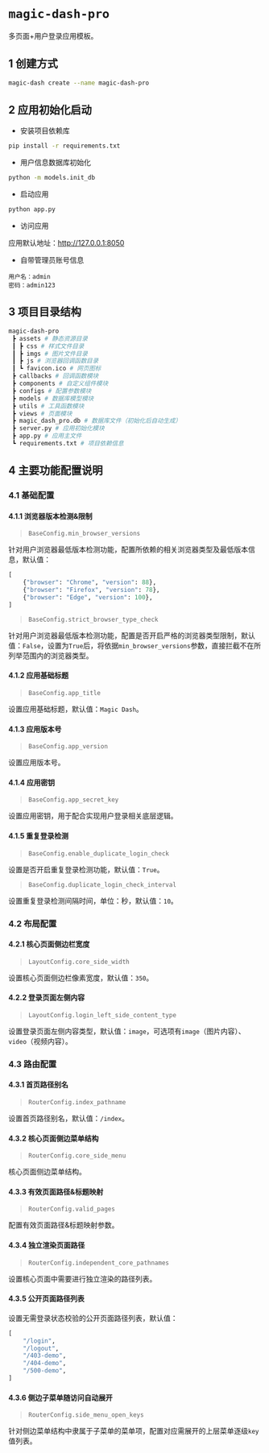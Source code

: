 # `magic-dash-pro`

多页面+用户登录应用模板。

## 1 创建方式

```bash
magic-dash create --name magic-dash-pro
```

## 2 应用初始化启动

- 安装项目依赖库

```bash
pip install -r requirements.txt
```

- 用户信息数据库初始化

```bash
python -m models.init_db
```

- 启动应用

```bash
python app.py
```

- 访问应用

应用默认地址：http://127.0.0.1:8050

- 自带管理员账号信息

```
用户名：admin
密码：admin123
```

## 3 项目目录结构

```bash
magic-dash-pro
 ┣ assets # 静态资源目录
 ┃ ┣ css # 样式文件目录
 ┃ ┣ imgs # 图片文件目录
 ┃ ┣ js # 浏览器回调函数目录
 ┃ ┗ favicon.ico # 网页图标
 ┣ callbacks # 回调函数模块
 ┣ components # 自定义组件模块
 ┣ configs # 配置参数模块
 ┣ models # 数据库模型模块
 ┣ utils # 工具函数模块
 ┣ views # 页面模块
 ┣ magic_dash_pro.db # 数据库文件（初始化后自动生成）
 ┣ server.py # 应用初始化模块
 ┣ app.py # 应用主文件
 ┗ requirements.txt # 项目依赖信息
```

## 4 主要功能配置说明

### 4.1 基础配置

#### 4.1.1 浏览器版本检测&限制

> `BaseConfig.min_browser_versions`

针对用户浏览器最低版本检测功能，配置所依赖的相关浏览器类型及最低版本信息，默认值：

```python
[
    {"browser": "Chrome", "version": 88},
    {"browser": "Firefox", "version": 78},
    {"browser": "Edge", "version": 100},
]
```

> `BaseConfig.strict_browser_type_check`

针对用户浏览器最低版本检测功能，配置是否开启严格的浏览器类型限制，默认值：`False`，设置为`True`后，将依据`min_browser_versions`参数，直接拦截不在所列举范围内的浏览器类型。

#### 4.1.2 应用基础标题

> `BaseConfig.app_title`

设置应用基础标题，默认值：`Magic Dash`。

#### 4.1.3 应用版本号

> `BaseConfig.app_version`

设置应用版本号。

#### 4.1.4 应用密钥

> `BaseConfig.app_secret_key`

设置应用密钥，用于配合实现用户登录相关底层逻辑。

#### 4.1.5 重复登录检测

> `BaseConfig.enable_duplicate_login_check`

设置是否开启重复登录检测功能，默认值：`True`。

> `BaseConfig.duplicate_login_check_interval`

设置重复登录检测间隔时间，单位：秒，默认值：`10`。

### 4.2 布局配置

#### 4.2.1 核心页面侧边栏宽度

> `LayoutConfig.core_side_width`

设置核心页面侧边栏像素宽度，默认值：`350`。

#### 4.2.2 登录页面左侧内容

> `LayoutConfig.login_left_side_content_type`

设置登录页面左侧内容类型，默认值：`image`，可选项有`image`（图片内容）、`video`（视频内容）。

### 4.3 路由配置

#### 4.3.1 首页路径别名

> `RouterConfig.index_pathname`

设置首页路径别名，默认值：`/index`。

#### 4.3.2 核心页面侧边菜单结构

> `RouterConfig.core_side_menu`

核心页面侧边菜单结构。

#### 4.3.3 有效页面路径&标题映射

> `RouterConfig.valid_pages`

配置有效页面路径&标题映射参数。

#### 4.3.4 独立渲染页面路径

> `RouterConfig.independent_core_pathnames`

设置核心页面中需要进行独立渲染的路径列表。

#### 4.3.5 公开页面路径列表

设置无需登录状态校验的公开页面路径列表，默认值：

```python
[
    "/login",
    "/logout",
    "/403-demo",
    "/404-demo",
    "/500-demo",
]
```

#### 4.3.6 侧边子菜单随访问自动展开

> `RouterConfig.side_menu_open_keys`

针对侧边菜单结构中隶属于子菜单的菜单项，配置对应需展开的上层菜单逐级`key`值列表。
